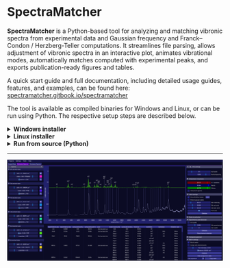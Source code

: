 # SpectraMatcher

**SpectraMatcher** is a Python-based tool for analyzing and matching vibronic spectra from experimental data and Gaussian frequency and Franck–Condon / Herzberg-Teller computations. It streamlines file parsing, allows adjustment of vibronic spectra in an interactive plot, animates vibrational modes, automatically matches computed with experimental peaks, and exports publication-ready figures and tables.

A quick start guide and full documentation, including detailed usage guides, features, and examples, can be found here: [spectramatcher.gitbook.io/spectramatcher](https://spectramatcher.gitbook.io/spectramatcher)

The tool is available as compiled binaries for Windows and Linux, or can be run using Python. The respective setup steps are described below.


<details><summary><strong>Windows installer</strong></summary>

SpectraMatcher is compatible with **Windows 7 and above**.

To install:

1. Download the latest installer from the [`windows_installer/`](windows_installer/) folder of this repository.
2. Run the `.exe` file and follow the prompts.

That's it — no Python or dependencies required.  
Once installed, you can launch SpectraMatcher from the Start Menu or by double-clicking `.smp` project files.

> 💡 If you encounter a warning from Windows SmartScreen, choose “More info” → “Run anyway”.

---


</details>


<details><summary><strong>Linux installer</strong></summary>

The provided SpectraMatcher binary requries **glibc version 2.31 or newer** (typically available on Ubuntu 20.04+, Debian 11+, Fedora 32+, and most other Linux distributions released since 2020).


Download the installer [linux_installer/SpectraMatcher_Linux_Installer_1.1.0.zip](linux_installer/SpectraMatcher_Linux_Installer_1.1.0.zip) and follow these steps:

1. Unzip the archive:

```bash
   unzip SpectraMatcher_Linux.zip
   cd SpectraMatcher_Linux
```
2. Make the installer executable:
```bash
   chmod +x install_spectramatcher.sh
```
3. Run the installer with root permissions:
```bash
   sudo ./install_spectramatcher.sh
```
   This will:
   - Copy the application to /opt/SpectraMatcher
   - Install launcher and icon
   - Register the `.smp` file extension
   - Create a menu entry and optional desktop shortcut

You can then simply start SpectraMatcher through the start menu / desktop icon, through the console using ```/opt/SpectraMatcher/SpectraMatcher```, or directly open ```.smp``` SpectraMatcher project files.

---
</details>

<details><summary><strong>Run from source (Python)</strong></summary>

SpectraMatcher can also be run directly from source using Python 3.7+  
This is useful if you want to contribute to development or run on platforms not supported by the precompiled installer.

#### 1. Clone the repository
```bash
git clone https://github.com/giogina/SpectraMatcher.git
cd SpectraMatcher
```

#### 2. Install dependencies
<details><summary>Windows setup</summary>
On recent Windows verions, install the required libaries with

```bash
pip install -r requirements/win-latest.txt
```

On Windows 7, only Python 3.7 can be run, which requires specific versions of the dependencies. These libraries can be installed with

```bash
pip install -r requirements/win7.txt
```
Should a library download no longer be available, use the [backup wheels](./backup_wheels_python37/).
Be careful to keep the provided `.dll` files in the main directory, as some might be missing from Windows 7. 

You can then run SpectraMatcher as
```bash
python main.py
```
or open a project file with
```bash
python main.py -open file.smp
```

---
</details>

<details><summary>Linux setup</summary>

Make sure you have the following system dependencies installed first:
```bash
# On Debian/Ubuntu:
sudo apt install python3-tk wmctrl xclip
```
Then install the Python packages. For newer Python versions (tested for 3.10+), run:
```bash
pip install -r requirements/unix.txt
```
For Python 3.7, older versions of the libraries are necessary, which are installed with:

```bash
pip install -r requirements/unix37.txt
```

To start SpectraMatcher, run:

```bash
python3 main.py
```

or open a file with
```bash
python3 main.py -open file.smp
```
---
</details>

</details>

---

![](./documentation/.gitbook/assets/screenshot.png)
